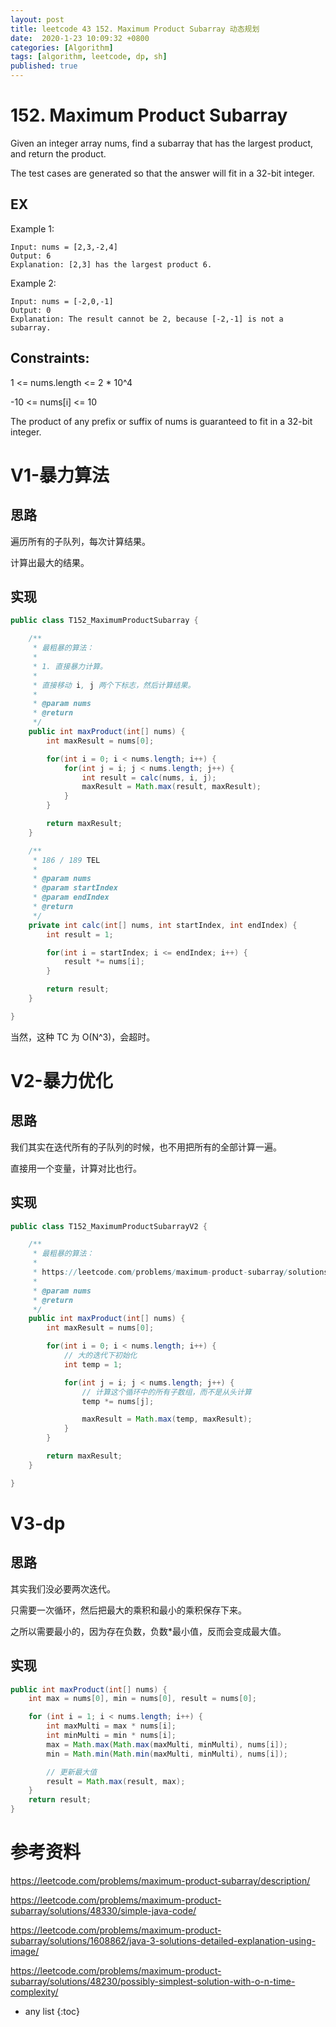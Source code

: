 ```yaml
---
layout: post
title: leetcode 43 152. Maximum Product Subarray 动态规划 
date:  2020-1-23 10:09:32 +0800 
categories: [Algorithm]
tags: [algorithm, leetcode, dp, sh]
published: true
---
```


# 152. Maximum Product Subarray

Given an integer array nums, find a subarray that has the largest product, and return the product.

The test cases are generated so that the answer will fit in a 32-bit integer.

## EX 

Example 1:

```
Input: nums = [2,3,-2,4]
Output: 6
Explanation: [2,3] has the largest product 6.
```

Example 2:

```
Input: nums = [-2,0,-1]
Output: 0
Explanation: The result cannot be 2, because [-2,-1] is not a subarray.
```

## Constraints:

1 <= nums.length <= 2 * 10^4

-10 <= nums[i] <= 10

The product of any prefix or suffix of nums is guaranteed to fit in a 32-bit integer.

# V1-暴力算法


## 思路

遍历所有的子队列，每次计算结果。

计算出最大的结果。

## 实现

```java
public class T152_MaximumProductSubarray {

    /**
     * 最粗暴的算法：
     *
     * 1. 直接暴力计算。
     *
     * 直接移动 i, j 两个下标志，然后计算结果。
     *
     * @param nums
     * @return
     */
    public int maxProduct(int[] nums) {
        int maxResult = nums[0];

        for(int i = 0; i < nums.length; i++) {
            for(int j = i; j < nums.length; j++) {
                int result = calc(nums, i, j);
                maxResult = Math.max(result, maxResult);
            }
        }

        return maxResult;
    }

    /**
     * 186 / 189 TEL
     *
     * @param nums
     * @param startIndex
     * @param endIndex
     * @return
     */
    private int calc(int[] nums, int startIndex, int endIndex) {
        int result = 1;

        for(int i = startIndex; i <= endIndex; i++) {
            result *= nums[i];
        }

        return result;
    }

}
```

当然，这种 TC 为 O(N^3)，会超时。

# V2-暴力优化

## 思路

我们其实在迭代所有的子队列的时候，也不用把所有的全部计算一遍。

直接用一个变量，计算对比也行。

## 实现

```java
public class T152_MaximumProductSubarrayV2 {

    /**
     * 最粗暴的算法：
     *
     * https://leetcode.com/problems/maximum-product-subarray/solutions/1609493/c-simple-solution-w-explanation-optimization-from-brute-force-to-dp/
     *
     * @param nums
     * @return
     */
    public int maxProduct(int[] nums) {
        int maxResult = nums[0];

        for(int i = 0; i < nums.length; i++) {
            // 大的迭代下初始化
            int temp = 1;

            for(int j = i; j < nums.length; j++) {
                // 计算这个循环中的所有子数组，而不是从头计算
                temp *= nums[j];

                maxResult = Math.max(temp, maxResult);
            }
        }

        return maxResult;
    }

}
```

# V3-dp

## 思路

其实我们没必要两次迭代。

只需要一次循环，然后把最大的乘积和最小的乘积保存下来。

之所以需要最小的，因为存在负数，负数*最小值，反而会变成最大值。

## 实现

```java
public int maxProduct(int[] nums) {
    int max = nums[0], min = nums[0], result = nums[0];

    for (int i = 1; i < nums.length; i++) {
        int maxMulti = max * nums[i];
        int minMulti = min * nums[i];
        max = Math.max(Math.max(maxMulti, minMulti), nums[i]);
        min = Math.min(Math.min(maxMulti, minMulti), nums[i]);

        // 更新最大值
        result = Math.max(result, max);
    }
    return result;
}
```

# 参考资料

https://leetcode.com/problems/maximum-product-subarray/description/

https://leetcode.com/problems/maximum-product-subarray/solutions/48330/simple-java-code/

https://leetcode.com/problems/maximum-product-subarray/solutions/1608862/java-3-solutions-detailed-explanation-using-image/

https://leetcode.com/problems/maximum-product-subarray/solutions/48230/possibly-simplest-solution-with-o-n-time-complexity/

* any list
{:toc}